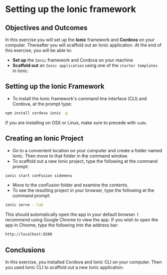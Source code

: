 # Setting up the Ionic framework

## Objectives and Outcomes

In this exercise you will set up the __Ionic__ framework and __Cordova__ on your computer. Thereafter you will scaffold out an Ionic application. At the end of this exercise, you will be able to:

- __Set up__ the `Ionic` framework and Cordova on your machine
- __Scaffold out__ an `Ionic application` using one of the `starter templates` in Ionic.

## Setting up the Ionic Framework

- To install the Ionic framework's command line interface (CLI) and Cordova, at the prompt type:

```bash
npm install cordova ionic -g
```

If you are installing on OSX or Linux, make sure to precede with `sudo`.

## Creating an Ionic Project

- Go to a convenient location on your computer and create a folder named Ionic. Then move to that folder in the command window.
- To scaffold out a new Ionic project, type the following at the command prompt:

```bash
ionic start conFusion sidemenu
```

- Move to the _conFusion_ folder and examine  the contents.
- To see the resulting project in your browser, type the following at the command prompt:

```bash
ionic serve --lab
```

This should automatically open the app in your default browser. I recommend using Google Chrome to view the app. If you wish to open the app in Chrome, type the following into the address bar:

```bash
http://localhost:8200
```

## Conclusions

In this exercise, you installed Cordova and Ionic CLI on your computer. Then you used Ionic CLI to scaffold out a new Ionic application.
